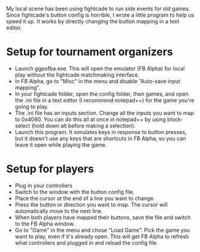 My local scene has been using fightcade to run side events for old games. Since fightcade's button config is horrible, I wrote a little program to help us speed it up. It works by directly changing the button mapping in a text editor.

# Setup for tournament organizers
* Launch ggpofba.exe. This will open the emulator (FB Alpha) for local play without the fightcade matchmaking interface.
* In FB Alpha, go to "Misc" in the menu and disable "Auto-save input mapping".
* In your fightcade folder, open the config folder, then games, and open the .ini file in a text editor (I recommend notepad++) for the game you're going to play.
* The .ini file has an inputs section. Change all the inputs you want to map to 0x4080. You can do this all at once in notepad++ by using block-select (hold down alt before making a selection).
* Launch this program. It simulates keys in response to button presses, but it doesn't use any keys that are shortcuts in FB Alpha, so you can leave it open while playing the game.

# Setup for players
* Plug in your controllers
* Switch to the window with the button config file.
* Place the cursor at the end of a line you want to change.
* Press the button or direction you want to map. The cursor will automatically move to the next line.
* When both players have mapped their buttons, save the file and switch to the FB Alpha window.
* Go to "Game" in the menu and chose "Load Game". Pick the game you want to play, even if it's already open. This will get FB Alpha to refresh what controllers and plugged in and reload the config file.